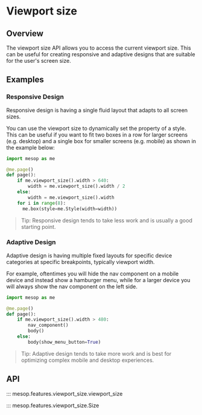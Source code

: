 # Viewport size

## Overview
The viewport size API allows you to access the current viewport size. This can be useful for creating responsive and adaptive designs that are suitable for the user's screen size.

## Examples

### Responsive Design

Responsive design is having a single fluid layout that adapts to all screen sizes.

You can use the viewport size to dynamically set the property of a style. This can be useful if you want to fit two boxes in a row for larger screens (e.g. desktop) and a single box for smaller screens (e.g. mobile) as shown in the example below:

```py
import mesop as me

@me.page()
def page():
    if me.viewport_size().width > 640:
        width = me.viewport_size().width / 2
    else:
        width = me.viewport_size().width
    for i in range(8):
      me.box(style=me.Style(width=width))
```

> Tip: Responsive design tends to take less work and is usually a good starting point.

### Adaptive Design

Adaptive design is having multiple fixed layouts for specific device categories at specific breakpoints, typically viewport width.

For example, oftentimes you will hide the nav component on a mobile device and instead show a hamburger menu, while for a larger device you will always show the nav component on the left side.

```py
import mesop as me

@me.page()
def page():
    if me.viewport_size().width > 480:
        nav_component()
        body()
    else:
        body(show_menu_button=True)
```

> Tip: Adaptive design tends to take more work and is best for optimizing complex mobile and desktop experiences.

## API

::: mesop.features.viewport_size.viewport_size

::: mesop.features.viewport_size.Size
